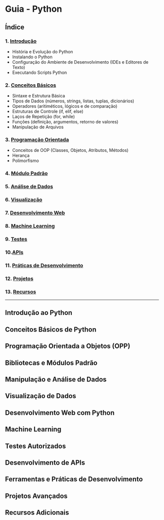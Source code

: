 # Guia - Python

## Índice

### 1. [Introdução](#Introdução-ao-Python)
  - História e Evolução do Python
  - Instalando o Python
  - Configuração do Ambiente de Desenvolvimento (IDEs e Editores de Texto)
  - Executando Scripts Python

### 2. [Conceitos Básicos](#Conceitos-Básicos-de-Python)
  - Sintaxe e Estrutura Básica
  - Tipos de Dados (números, strings, listas, tuplas, dicionários)
  - Operadores (aritiméticos, lógicos e de comparação)
  - Estruturas de Controle (if, elif, else)
  - Laços de Repetição (for, while)
  - Funções (definição, argumentos, retorno de valores)
  - Manipulação de Arquivos

### 3. [Programação Orientada](#Programação-Orientada-a-Objetos-OPP)
  - Conceitos de OOP (Classes, Objetos, Atributos, Métodos)
  - Herança
  - Polimorfismo

### 4. [Módulo Padrão](#Bibliotecas-e-Módulos-Padrão)

### 5. [Análise de Dados](#Manipulação-e-Análise-de-Dados)

### 6. [Visualização](#Visualização-de-Dados)

### 7. [Desenvolvimento Web](#Desenvolvimento-Web-com-Python)

### 8. [Machine Learning](#Machine-Learning)

### 9. [Testes](#Testes-Autorizados)

### 10.[APIs](#Desenvolvimento-de-APIs)

### 11. [Práticas de Desenvolvimento](#Ferramentas-e-Práticas-de-Desenvolvimento)

### 12. [Projetos](#Projetos-Avançados)

### 13. [Recursos](#Recursos-Adicionais)

***

## **Introdução ao Python**

## **Conceitos Básicos de Python**

## **Programação Orientada a Objetos (OPP)**

## **Bibliotecas e Módulos Padrão**

## **Manipulação e Análise de Dados**

## **Visualização de Dados**

## **Desenvolvimento Web com Python** 

## **Machine Learning**

## **Testes Autorizados**

## **Desenvolvimento de APIs**

## **Ferramentas e Práticas de Desenvolvimento**

## **Projetos Avançados**

## **Recursos Adicionais**
